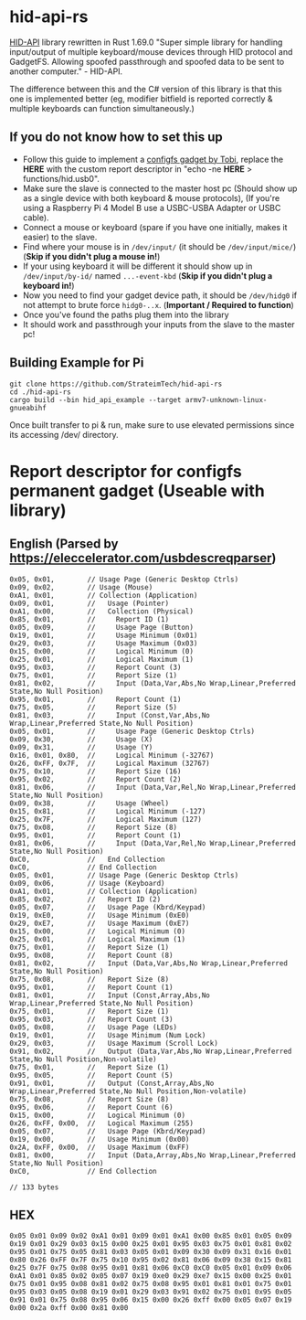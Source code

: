 # hid-api-rs
[HID-API](https://github.com/StrateimTech/HID-API/) library rewritten in Rust 1.69.0
"Super simple library for handling input/output of multiple keyboard/mouse devices through HID protocol and GadgetFS. Allowing spoofed passthrough and spoofed data to be sent to another computer." - HID-API.

The difference between this and the C# version of this library is that this one is implemented better (eg, modifier bitfield is reported correctly & multiple keyboards can function simultaneously.)

## If you do not know how to set this up
* Follow this guide to implement a [configfs gadget by Tobi](https://www.isticktoit.net/?p=1383), replace the **HERE** with the custom report descriptor in "echo -ne **HERE** > functions/hid.usb0".
* Make sure the slave is connected to the master host pc (Should show up as a single device with both keyboard & mouse protocols), (If you're using a Raspberry Pi 4 Model B use a USBC-USBA Adapter or USBC cable).
* Connect a mouse or keyboard (spare if you have one initially, makes it easier) to the slave.
* Find where your mouse is in `/dev/input/` (it should be `/dev/input/mice/`) (**Skip if you didn't plug a mouse in!**)
* If your using keyboard it will be different it should show up in `/dev/input/by-id/` named `...-event-kbd` (**Skip if you didn't plug a keyboard in!**)
* Now you need to find your gadget device path, it should be `/dev/hidg0` if not attempt to brute force `hidg0-..x`. (**Important / Required to function**)
* Once you've found the paths plug them into the library
* It should work and passthrough your inputs from the slave to the master pc!

## Building Example for Pi
```
git clone https://github.com/StrateimTech/hid-api-rs
cd ./hid-api-rs
cargo build --bin hid_api_example --target armv7-unknown-linux-gnueabihf
```
Once built transfer to pi & run, make sure to use elevated permissions since its accessing /dev/ directory.


# Report descriptor for configfs permanent gadget (Useable with library)
## English (Parsed by https://eleccelerator.com/usbdescreqparser)
```
0x05, 0x01,        // Usage Page (Generic Desktop Ctrls)
0x09, 0x02,        // Usage (Mouse)
0xA1, 0x01,        // Collection (Application)
0x09, 0x01,        //   Usage (Pointer)
0xA1, 0x00,        //   Collection (Physical)
0x85, 0x01,        //     Report ID (1)
0x05, 0x09,        //     Usage Page (Button)
0x19, 0x01,        //     Usage Minimum (0x01)
0x29, 0x03,        //     Usage Maximum (0x03)
0x15, 0x00,        //     Logical Minimum (0)
0x25, 0x01,        //     Logical Maximum (1)
0x95, 0x03,        //     Report Count (3)
0x75, 0x01,        //     Report Size (1)
0x81, 0x02,        //     Input (Data,Var,Abs,No Wrap,Linear,Preferred State,No Null Position)
0x95, 0x01,        //     Report Count (1)
0x75, 0x05,        //     Report Size (5)
0x81, 0x03,        //     Input (Const,Var,Abs,No Wrap,Linear,Preferred State,No Null Position)
0x05, 0x01,        //     Usage Page (Generic Desktop Ctrls)
0x09, 0x30,        //     Usage (X)
0x09, 0x31,        //     Usage (Y)
0x16, 0x01, 0x80,  //     Logical Minimum (-32767)
0x26, 0xFF, 0x7F,  //     Logical Maximum (32767)
0x75, 0x10,        //     Report Size (16)
0x95, 0x02,        //     Report Count (2)
0x81, 0x06,        //     Input (Data,Var,Rel,No Wrap,Linear,Preferred State,No Null Position)
0x09, 0x38,        //     Usage (Wheel)
0x15, 0x81,        //     Logical Minimum (-127)
0x25, 0x7F,        //     Logical Maximum (127)
0x75, 0x08,        //     Report Size (8)
0x95, 0x01,        //     Report Count (1)
0x81, 0x06,        //     Input (Data,Var,Rel,No Wrap,Linear,Preferred State,No Null Position)
0xC0,              //   End Collection
0xC0,              // End Collection
0x05, 0x01,        // Usage Page (Generic Desktop Ctrls)
0x09, 0x06,        // Usage (Keyboard)
0xA1, 0x01,        // Collection (Application)
0x85, 0x02,        //   Report ID (2)
0x05, 0x07,        //   Usage Page (Kbrd/Keypad)
0x19, 0xE0,        //   Usage Minimum (0xE0)
0x29, 0xE7,        //   Usage Maximum (0xE7)
0x15, 0x00,        //   Logical Minimum (0)
0x25, 0x01,        //   Logical Maximum (1)
0x75, 0x01,        //   Report Size (1)
0x95, 0x08,        //   Report Count (8)
0x81, 0x02,        //   Input (Data,Var,Abs,No Wrap,Linear,Preferred State,No Null Position)
0x75, 0x08,        //   Report Size (8)
0x95, 0x01,        //   Report Count (1)
0x81, 0x01,        //   Input (Const,Array,Abs,No Wrap,Linear,Preferred State,No Null Position)
0x75, 0x01,        //   Report Size (1)
0x95, 0x03,        //   Report Count (3)
0x05, 0x08,        //   Usage Page (LEDs)
0x19, 0x01,        //   Usage Minimum (Num Lock)
0x29, 0x03,        //   Usage Maximum (Scroll Lock)
0x91, 0x02,        //   Output (Data,Var,Abs,No Wrap,Linear,Preferred State,No Null Position,Non-volatile)
0x75, 0x01,        //   Report Size (1)
0x95, 0x05,        //   Report Count (5)
0x91, 0x01,        //   Output (Const,Array,Abs,No Wrap,Linear,Preferred State,No Null Position,Non-volatile)
0x75, 0x08,        //   Report Size (8)
0x95, 0x06,        //   Report Count (6)
0x15, 0x00,        //   Logical Minimum (0)
0x26, 0xFF, 0x00,  //   Logical Maximum (255)
0x05, 0x07,        //   Usage Page (Kbrd/Keypad)
0x19, 0x00,        //   Usage Minimum (0x00)
0x2A, 0xFF, 0x00,  //   Usage Maximum (0xFF)
0x81, 0x00,        //   Input (Data,Array,Abs,No Wrap,Linear,Preferred State,No Null Position)
0xC0,              // End Collection

// 133 bytes
```

## HEX
```
0x05 0x01 0x09 0x02 0xA1 0x01 0x09 0x01 0xA1 0x00 0x85 0x01 0x05 0x09 0x19 0x01 0x29 0x03 0x15 0x00 0x25 0x01 0x95 0x03 0x75 0x01 0x81 0x02 0x95 0x01 0x75 0x05 0x81 0x03 0x05 0x01 0x09 0x30 0x09 0x31 0x16 0x01 0x80 0x26 0xFF 0x7F 0x75 0x10 0x95 0x02 0x81 0x06 0x09 0x38 0x15 0x81 0x25 0x7F 0x75 0x08 0x95 0x01 0x81 0x06 0xC0 0xC0 0x05 0x01 0x09 0x06 0xA1 0x01 0x85 0x02 0x05 0x07 0x19 0xe0 0x29 0xe7 0x15 0x00 0x25 0x01 0x75 0x01 0x95 0x08 0x81 0x02 0x75 0x08 0x95 0x01 0x81 0x01 0x75 0x01 0x95 0x03 0x05 0x08 0x19 0x01 0x29 0x03 0x91 0x02 0x75 0x01 0x95 0x05 0x91 0x01 0x75 0x08 0x95 0x06 0x15 0x00 0x26 0xff 0x00 0x05 0x07 0x19 0x00 0x2a 0xff 0x00 0x81 0x00 
```
